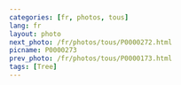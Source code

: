 ```yaml
---
categories: [fr, photos, tous]
lang: fr
layout: photo
next_photo: /fr/photos/tous/P0000272.html
picname: P0000273
prev_photo: /fr/photos/tous/P0000173.html
tags: [Tree]
---
```

